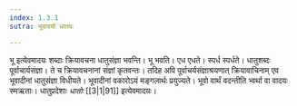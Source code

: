 ```yaml
---
index: 1.3.1
sutra: भूवादयो धातवः

---
```

भू इत्येवमादयः शब्दाः क्रियावचना धातुसंज्ञा भवन्ति। भू भवति। एध एधते। स्पर्ध स्पर्धते। धातुशब्दः पूर्वाचार्यसंज्ञा। ते च क्रियावचनानां संज्ञां कृतवन्तः। तदिह अपि पूर्वाचर्यसंज्ञाश्रयणात् क्रियावाचिनाम् एव भूवादीनां धातुसंज्ञा विधीयते। भूवादीनां वकारोऽयं मङ्गलार्थः प्रयुज्यते। भूवो वार्थं वदन्तीति भ्वर्था वा वादयः स्मऋताः। धातुप्रदेशाः _धातोः_ [[3|1|91]] इत्येवमादयः।
